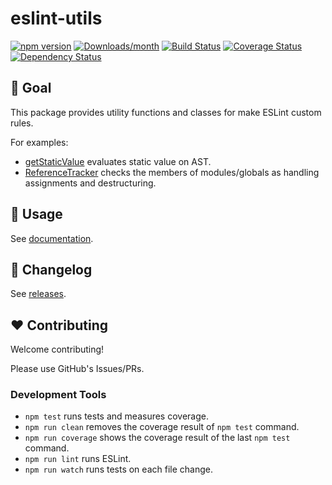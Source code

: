 # eslint-utils

[![npm version](https://img.shields.io/npm/v/eslint-utils.svg)](https://www.npmjs.com/package/eslint-utils)
[![Downloads/month](https://img.shields.io/npm/dm/eslint-utils.svg)](http://www.npmtrends.com/eslint-utils)
[![Build Status](https://github.com/mysticatea/eslint-utils/workflows/CI/badge.svg)](https://github.com/mysticatea/eslint-utils/actions)
[![Coverage Status](https://codecov.io/gh/mysticatea/eslint-utils/branch/main/graph/badge.svg)](https://codecov.io/gh/mysticatea/eslint-utils)
[![Dependency Status](https://david-dm.org/mysticatea/eslint-utils.svg)](https://david-dm.org/mysticatea/eslint-utils)

## 🏁 Goal

This package provides utility functions and classes for make ESLint custom rules.

For examples:

- [getStaticValue](https://eslint-utils.mysticatea.dev/api/ast-utils.html#getstaticvalue) evaluates static value on AST.
- [ReferenceTracker](https://eslint-utils.mysticatea.dev/api/scope-utils.html#referencetracker-class) checks the members of modules/globals as handling assignments and destructuring.

## 📖 Usage

See [documentation](https://eslint-utils.mysticatea.dev/).

## 📰 Changelog

See [releases](https://github.com/mysticatea/eslint-utils/releases).

## ❤️ Contributing

Welcome contributing!

Please use GitHub's Issues/PRs.

### Development Tools

- `npm test` runs tests and measures coverage.
- `npm run clean` removes the coverage result of `npm test` command.
- `npm run coverage` shows the coverage result of the last `npm test` command.
- `npm run lint` runs ESLint.
- `npm run watch` runs tests on each file change.
